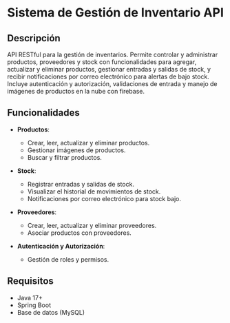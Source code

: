 # Sistema de Gestión de Inventario API

## Descripción

API RESTful para la gestión de inventarios. Permite controlar y administrar productos, proveedores y stock con funcionalidades para agregar, actualizar y eliminar productos, gestionar entradas y salidas de stock, y recibir notificaciones por correo electrónico para alertas de bajo stock. Incluye autenticación y autorización, validaciones de entrada y manejo de imágenes de productos en la nube con firebase.

## Funcionalidades

- **Productos**:
  - Crear, leer, actualizar y eliminar productos.
  - Gestionar imágenes de productos.
  - Buscar y filtrar productos.

- **Stock**:
  - Registrar entradas y salidas de stock.
  - Visualizar el historial de movimientos de stock.
  - Notificaciones por correo electrónico para stock bajo.

- **Proveedores**:
  - Crear, leer, actualizar y eliminar proveedores.
  - Asociar productos con proveedores.

- **Autenticación y Autorización**:
  - Gestión de roles y permisos.

## Requisitos

- Java 17+
- Spring Boot
- Base de datos (MySQL)
